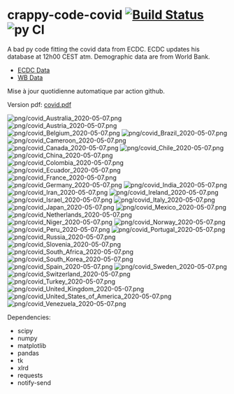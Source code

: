 # crappy-code-covid [![Build Status](https://cloud.drone.io/api/badges/a-lemonnier/crappy-code-covid/status.svg)](https://cloud.drone.io/a-lemonnier/crappy-code-covid) ![py CI](https://github.com/a-lemonnier/crappy-code-covid/workflows/py%20CI/badge.svg)
 
A bad py code fitting the covid data from ECDC. ECDC updates his database at 12h00 CEST atm. Demographic data are from World Bank.
 
- [ECDC Data](https://www.ecdc.europa.eu/en/publications-data/download-todays-data-geographic-distribution-covid-19-cases-worldwide)
- [WB Data](https://data.worldbank.org/indicator/sp.pop.totl)
 
 
Mise à jour quotidienne automatique par action github.
 
Version pdf: [covid.pdf](https://github.com/a-lemonnier/crappy-code-covid/raw/master/covid.pdf)
 
![png/covid_Australia_2020-05-07.png](png/covid_Australia_2020-05-07.png)
![png/covid_Austria_2020-05-07.png](png/covid_Austria_2020-05-07.png)
![png/covid_Belgium_2020-05-07.png](png/covid_Belgium_2020-05-07.png)
![png/covid_Brazil_2020-05-07.png](png/covid_Brazil_2020-05-07.png)
![png/covid_Cameroon_2020-05-07.png](png/covid_Cameroon_2020-05-07.png)
![png/covid_Canada_2020-05-07.png](png/covid_Canada_2020-05-07.png)
![png/covid_Chile_2020-05-07.png](png/covid_Chile_2020-05-07.png)
![png/covid_China_2020-05-07.png](png/covid_China_2020-05-07.png)
![png/covid_Colombia_2020-05-07.png](png/covid_Colombia_2020-05-07.png)
![png/covid_Ecuador_2020-05-07.png](png/covid_Ecuador_2020-05-07.png)
![png/covid_France_2020-05-07.png](png/covid_France_2020-05-07.png)
![png/covid_Germany_2020-05-07.png](png/covid_Germany_2020-05-07.png)
![png/covid_India_2020-05-07.png](png/covid_India_2020-05-07.png)
![png/covid_Iran_2020-05-07.png](png/covid_Iran_2020-05-07.png)
![png/covid_Ireland_2020-05-07.png](png/covid_Ireland_2020-05-07.png)
![png/covid_Israel_2020-05-07.png](png/covid_Israel_2020-05-07.png)
![png/covid_Italy_2020-05-07.png](png/covid_Italy_2020-05-07.png)
![png/covid_Japan_2020-05-07.png](png/covid_Japan_2020-05-07.png)
![png/covid_Mexico_2020-05-07.png](png/covid_Mexico_2020-05-07.png)
![png/covid_Netherlands_2020-05-07.png](png/covid_Netherlands_2020-05-07.png)
![png/covid_Niger_2020-05-07.png](png/covid_Niger_2020-05-07.png)
![png/covid_Norway_2020-05-07.png](png/covid_Norway_2020-05-07.png)
![png/covid_Peru_2020-05-07.png](png/covid_Peru_2020-05-07.png)
![png/covid_Portugal_2020-05-07.png](png/covid_Portugal_2020-05-07.png)
![png/covid_Russia_2020-05-07.png](png/covid_Russia_2020-05-07.png)
![png/covid_Slovenia_2020-05-07.png](png/covid_Slovenia_2020-05-07.png)
![png/covid_South_Africa_2020-05-07.png](png/covid_South_Africa_2020-05-07.png)
![png/covid_South_Korea_2020-05-07.png](png/covid_South_Korea_2020-05-07.png)
![png/covid_Spain_2020-05-07.png](png/covid_Spain_2020-05-07.png)
![png/covid_Sweden_2020-05-07.png](png/covid_Sweden_2020-05-07.png)
![png/covid_Switzerland_2020-05-07.png](png/covid_Switzerland_2020-05-07.png)
![png/covid_Turkey_2020-05-07.png](png/covid_Turkey_2020-05-07.png)
![png/covid_United_Kingdom_2020-05-07.png](png/covid_United_Kingdom_2020-05-07.png)
![png/covid_United_States_of_America_2020-05-07.png](png/covid_United_States_of_America_2020-05-07.png)
![png/covid_Venezuela_2020-05-07.png](png/covid_Venezuela_2020-05-07.png)
 
Dependencies:
- scipy
- numpy
- matplotlib
- pandas
- tk
- xlrd
- requests
- notify-send
